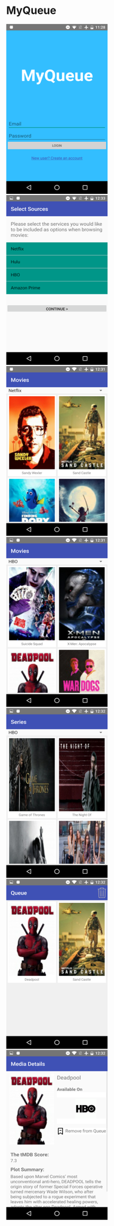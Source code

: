 # MyQueue

<img src="/screenshots/home_page.png" height = "450" width="270">
<img src="/screenshots/select_sources.png" height = "450" width="270">
<img src="/screenshots/browse_netflix.png" height = "450" width="270">
<img src="/screenshots/browse_hbo.png" height = "450" width="270">
<img src="/screenshots/browse_series.png" height = "450" width="270">
<img src="/screenshots/myqueue.png" height = "450" width="270">
<img src="/screenshots/remove.png" height = "450" width="270">
